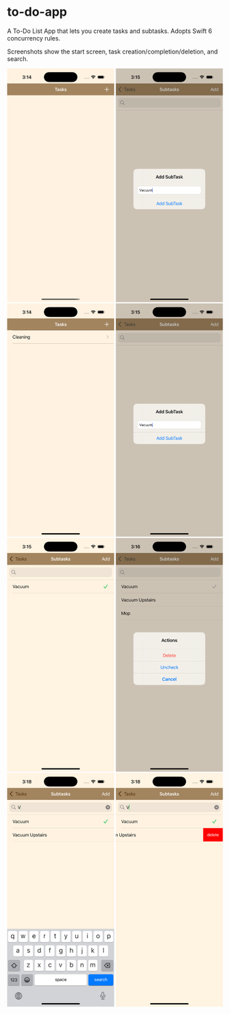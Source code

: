 # to-do-app

A To-Do List App that lets you create tasks and subtasks.
Adopts Swift 6 concurrency rules.

Screenshots show the start screen, task creation/completion/deletion, and search.
<div style="overflow: hidden;">
    <img src="https://github.com/jemui/to-do-app/blob/main/ToDoApp/ToDoApp/Screenshots/Start.png" width="250"/>
    <img src="https://github.com/jemui/to-do-app/blob/main/ToDoApp/ToDoApp/Screenshots/Add%20New%20Subtask.png" width="250"/>
    <img src="https://github.com/jemui/to-do-app/blob/main/ToDoApp/ToDoApp/Screenshots/Added%20New%20Task.png" width="250"/>
    <img src="https://github.com/jemui/to-do-app/blob/main/ToDoApp/ToDoApp/Screenshots/Add%20New%20Subtask.png" width="250"/>
    <img src="https://github.com/jemui/to-do-app/blob/main/ToDoApp/ToDoApp/Screenshots/Complete%20Subtask.png" width="250"/>
    <img src="https://github.com/jemui/to-do-app/blob/main/ToDoApp/ToDoApp/Screenshots/Completed%20Subtask%20Actions.png" width="250"/>
    <img src="https://github.com/jemui/to-do-app/blob/main/ToDoApp/ToDoApp/Screenshots/Search.png" width="250"/>
    <img src="https://github.com/jemui/to-do-app/blob/main/ToDoApp/ToDoApp/Screenshots/Swipe%20to%20Delete.png" width="250"/>
</div>
